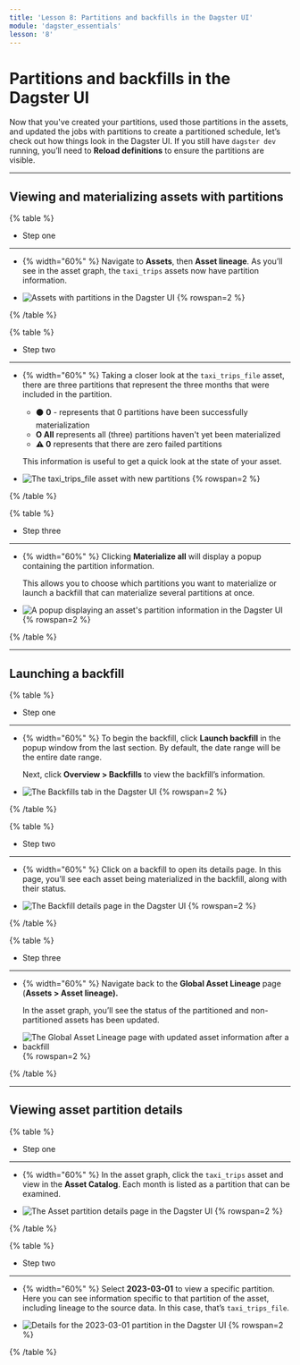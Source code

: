 ```yaml
---
title: 'Lesson 8: Partitions and backfills in the Dagster UI'
module: 'dagster_essentials'
lesson: '8'
---
```


# Partitions and backfills in the Dagster UI

Now that you've created your partitions, used those partitions in the assets, and updated the jobs with partitions to create a partitioned schedule, let’s check out how things look in the Dagster UI. If you still have `dagster dev` running, you’ll need to **Reload definitions** to ensure the partitions are visible.

---

## Viewing and materializing assets with partitions

{% table %}

- Step one

---

- {% width="60%" %}
  Navigate to **Assets**, then **Asset lineage**. As you’ll see in the asset graph, the `taxi_trips` assets now have partition information.

- ![Assets with partitions in the Dagster UI](/images/dagster-essentials/lesson-8/ui-assets-with-partitions.png) {% rowspan=2 %}

{% /table %}

{% table %}

- Step two

---

- {% width="60%" %}
  Taking a closer look at the `taxi_trips_file` asset, there are three partitions that represent the three months that were included in the partition.

  - ⚫ **0** - represents that 0 partitions have been successfully materialization
  - **O All** represents all (three) partitions haven't yet been materialized
  - **⚠️ 0** represents that there are zero failed partitions

  This information is useful to get a quick look at the state of your asset.

- ![The taxi_trips_file asset with new partitions](/images/dagster-essentials/lesson-8/ui-taxi-trips-file-asset.png) {% rowspan=2 %}

{% /table %}

{% table %}

- Step three

---

- {% width="60%" %}
  Clicking **Materialize all** will display a popup containing the partition information.

  This allows you to choose which partitions you want to materialize or launch a backfill that can materialize several partitions at once.

- ![A popup displaying an asset's partition information in the Dagster UI](/images/dagster-essentials/lesson-8/ui-asset-partition-info.png) {% rowspan=2 %}

{% /table %}

---

## Launching a backfill

{% table %}

- Step one

---

- {% width="60%" %}
  To begin the backfill, click **Launch backfill** in the popup window from the last section. By default, the date range will be the entire date range.

  Next, click **Overview > Backfills** to view the backfill’s information.

- ![The Backfills tab in the Dagster UI](/images/dagster-essentials/lesson-8/ui-backfills-tab.png) {% rowspan=2 %}

{% /table %}

{% table %}

- Step two

---

- {% width="60%" %}
  Click on a backfill to open its details page. In this page, you’ll see each asset being materialized in the backfill, along with their status.

- ![The Backfill details page in the Dagster UI](/images/dagster-essentials/lesson-8/ui-backfill-details-page.png) {% rowspan=2 %}

{% /table %}

{% table %}

- Step three

---

- {% width="60%" %}
  Navigate back to the **Global Asset Lineage** page (**Assets > Asset lineage).**

  In the asset graph, you’ll see the status of the partitioned and non-partitioned assets has been updated.

- ![The Global Asset Lineage page with updated asset information after a backfill](/images/dagster-essentials/lesson-8/ui-updated-asset-graph.png) {% rowspan=2 %}

{% /table %}

---

## Viewing asset partition details

{% table %}

- Step one

---

- {% width="60%" %}
  In the asset graph, click the `taxi_trips` asset and view in the **Asset Catalog**. Each month is listed as a partition that can be examined.

- ![The Asset partition details page in the Dagster UI](/images/dagster-essentials/lesson-8/ui-asset-partition-details.png) {% rowspan=2 %}

{% /table %}

{% table %}

- Step two

---

- {% width="60%" %}
  Select **2023-03-01** to view a specific partition. Here you can see information specific to that partition of the asset, including lineage to the source data. In this case, that’s `taxi_trips_file`.

- ![Details for the 2023-03-01 partition in the Dagster UI](/images/dagster-essentials/lesson-8/ui-partition-details.png) {% rowspan=2 %}

{% /table %}
